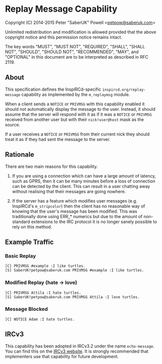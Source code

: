 # Replay Message Capability

Copyright (C) 2014-2015 Peter "SaberUK" Powell &lt;petpow@saberuk.com&gt;

Unlimited redistribution and modification is allowed provided that the above
copyright notice and this permission notice remains intact.

The key words "MUST", "MUST NOT", "REQUIRED", "SHALL", "SHALL NOT", "SHOULD",
"SHOULD NOT", "RECOMMENDED",  "MAY", and "OPTIONAL" in this document are to be
interpreted as described in RFC 2119.

## About

This specification defines the InspIRCd-specific `inspircd.org/replay-message`
capability as implemented by the `m_replaymsg` module.

When a client sends a `NOTICE` or `PRIVMSG` with this capability enabled it
should not automatically display the message to the user. Instead, it should
assume that the server will respond with it as if it was a `NOTICE` or `PRIVMSG`
received from another user but with their `nick!user@host` mask as the source.

If a user receives a `NOTICE` or `PRIVMSG` from their current nick they should
treat it as if they had sent the message to the server.

## Rationale

There are two main reasons for this capability.

  1. If you are using a connection which can have a large amount of latency,
     such as GPRS, then it can be many minutes before a loss of connection can
     be detected by the client. This can result in a user chatting away without
     realising that their messages are going nowhere.

  2. If the server has a feature which modifies user messages (e.g. InspIRCd's
     `m_stripcolor`) then the client has no reasonable way of knowing that the
     user's message has been modified. This was traditionally done using ERR_\*
     numerics but due to the amount of non-standard extensions to the IRC
     protocol it is no longer sanely possible to rely on this method.

## Example Traffic

### Basic Replay

```
[C] PRIVMSG #example :I like turtles.
[S] SaberUK!petpow@saberuk.com PRIVMSG #example :I like turtles.
```

### Modified Replay (hate &#8594; love)

```
[C] PRIVMSG Attila :I hate turtles.
[S] SaberUK!petpow@saberuk.com PRIVMSG Attila :I love turtles.
```

### Message Blocked

```
[C] NOTICE Adam :I hate turtles.
```

## IRCv3

This capability has been adopted in IRCv3.2 under the name `echo-message`. You
can find this on the [IRCv3 website][IRCv3]. It is strongly recommended that
implementers use that capability for future development.

[IRCv3]: https://github.com/ircv3/ircv3-specifications/blob/master/extensions/echo-message-3.2.md "IRCv3 `echo-message` Specification"
